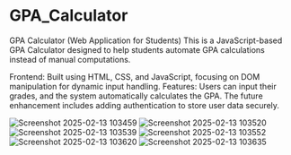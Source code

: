 # GPA_Calculator
GPA Calculator (Web Application for Students)
This is a JavaScript-based GPA Calculator designed to help students automate GPA calculations instead of manual computations.

Frontend: Built using HTML, CSS, and JavaScript, focusing on DOM manipulation for dynamic input handling.
Features:
Users can input their grades, and the system automatically calculates the GPA.
The future enhancement includes adding authentication to store user data securely.

![Screenshot 2025-02-13 103459](https://github.com/user-attachments/assets/497df2c0-bcf3-4955-8f74-3340bbf9b016)
![Screenshot 2025-02-13 103520](https://github.com/user-attachments/assets/a590896c-1de0-4c5b-bf09-faba120c6cc8)
![Screenshot 2025-02-13 103539](https://github.com/user-attachments/assets/3aa7cb61-2cae-4899-84fc-b21724bba13e)
![Screenshot 2025-02-13 103552](https://github.com/user-attachments/assets/390b095a-342b-489e-8de7-f30cd807c5ee)
![Screenshot 2025-02-13 103620](https://github.com/user-attachments/assets/784271fc-9897-4ec5-a586-7c0a00cb3fb0)
![Screenshot 2025-02-13 103635](https://github.com/user-attachments/assets/92aec4ee-7774-47a3-9c57-0218c2f5723a)

